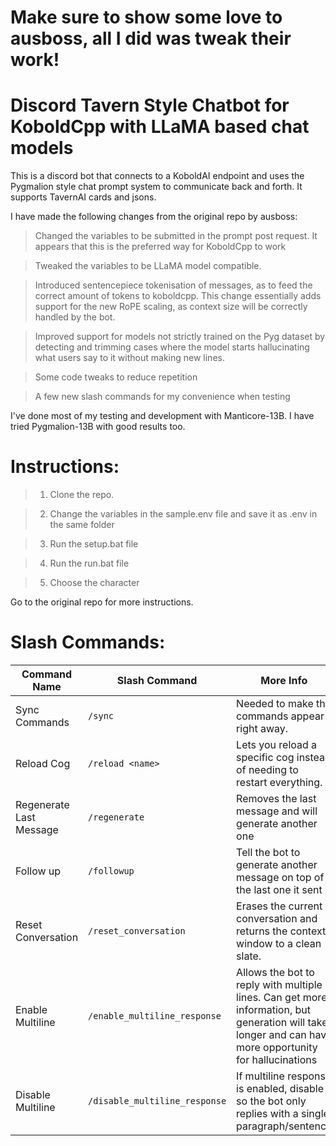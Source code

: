 # Make sure to show some love to ausboss, all I did was tweak their work!

# Discord Tavern Style Chatbot for KoboldCpp with LLaMA based chat models
This is a discord bot that connects to a KoboldAI endpoint and uses the Pygmalion style chat prompt system to communicate back and forth. It supports TavernAI cards and jsons.

I have made the following changes from the original repo by ausboss:

> Changed the variables to be submitted in the prompt post request. It appears that this is the preferred way for KoboldCpp to work

> Tweaked the variables to be LLaMA model compatible.

> Introduced sentencepiece tokenisation of messages, as to feed the correct amount of tokens to koboldcpp. This change essentially adds support for the new RoPE scaling, as context size will be correctly handled by the bot.

> Improved support for models not strictly trained on the Pyg dataset by detecting and trimming cases where the model starts hallucinating what users say to it without making new lines.

> Some code tweaks to reduce repetition

> A few new slash commands for my convenience when testing

I've done most of my testing and development with Manticore-13B. I have tried Pygmalion-13B with good results too.



# Instructions: 
>1. Clone the repo.

>2. Change the variables in the sample.env file and save it as .env in the same folder

>3. Run the setup.bat file

>4. Run the run.bat file

>5. Choose the character

Go to the original repo for more instructions.


# Slash Commands: 

| Command Name   | Slash Command    | More Info                                                                               |
| ---            | ---              | ---                                                                                     |
| Sync Commands  | `/sync`          | Needed to make the commands appear right away.                                         |
| Reload Cog     | `/reload <name>` | Lets you reload a specific cog instead of needing to restart everything.               |
|Regenerate Last Message| `/regenerate`| Removes the last message and will generate another one                |
| Follow up      | `/followup`      | Tell the bot to generate another message on top of the last one it sent  |
| Reset Conversation | `/reset_conversation` | Erases the current conversation and returns the context window to a clean slate. |
| Enable Multiline | `/enable_multiline_response` | Allows the bot to reply with multiple lines. Can get more information, but generation will take longer and can have more opportunity for hallucinations |
| Disable Multiline | `/disable_multiline_response` | If multiline response is enabled, disable it so the bot only replies with a single paragraph/sentence |

